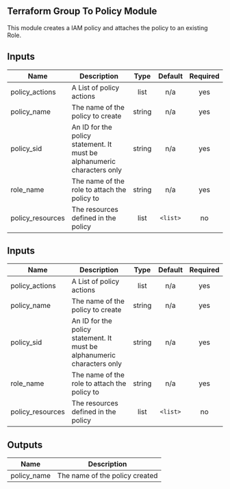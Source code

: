 ## Terraform Group To Policy Module

This module creates a IAM policy and  attaches the policy to an existing Role.

## Inputs

| Name | Description | Type | Default | Required |
|------|-------------|:----:|:-----:|:-----:|
| policy\_actions | A List of policy actions | list | n/a | yes |
| policy\_name | The name of the policy to create | string | n/a | yes |
| policy\_sid | An ID for the policy statement. It must be alphanumeric characters only | string | n/a | yes |
| role\_name | The name of the role to attach the policy to | string | n/a | yes |
| policy\_resources | The resources defined in the policy | list | `<list>` | no |

## Inputs

| Name | Description | Type | Default | Required |
|------|-------------|:----:|:-----:|:-----:|
| policy\_actions | A List of policy actions | list | n/a | yes |
| policy\_name | The name of the policy to create | string | n/a | yes |
| policy\_sid | An ID for the policy statement. It must be alphanumeric characters only | string | n/a | yes |
| role\_name | The name of the role to attach the policy to | string | n/a | yes |
| policy\_resources | The resources defined in the policy | list | `<list>` | no |

## Outputs

| Name | Description |
|------|-------------|
| policy\_name | The name of the policy created |

